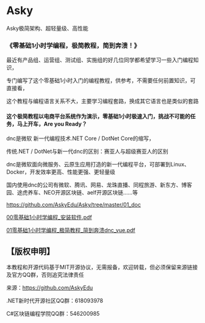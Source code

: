 # Asky
Asky极简架构、超轻量级、高性能

### 《零基础1小时学编程，极简教程，简到奔溃！》

最近有产品组、运营组、测试组、实施组的好几位同学都希望学习一些入门编程知识，

专门编写了这个零基础1小时入门的编程教程，供参考，不需要任何前置知识，可直接看，

这个教程与编程语言关系不大，主要学习编程套路，换成其它语言也是类似的套路

#### 这个极简教程以电商平台系统作为演示，零基础1小时极速入门，挑战不可能的任务，马上开车，Are you Ready？

dnc是微软 新一代编程技术.NET Core / DotNet Core的缩写，

传统.NET / DotNet与新一代dnc的区别：赛亚人与超级赛亚人的区别

dnc是微软面向微服务、云原生应用打造的新一代编程平台，可部署到Linux、Docker，开发效率更高、性能更强、更轻量级

国内使用dnc的公司有微软、腾讯、网易、龙珠直播、同程旅游、新东方、博客园、途虎养车、NEO开源区块链、aelf开源区块链……等

https://github.com/AskyEdu/Asky/tree/master/01_doc

[00零基础1小时学编程_安装软件.pdf](https://github.com/AskyEdu/Asky/raw/master/01_doc/00%E9%9B%B6%E5%9F%BA%E7%A1%801%E5%B0%8F%E6%97%B6%E5%AD%A6%E7%BC%96%E7%A8%8B_%E5%AE%89%E8%A3%85%E8%BD%AF%E4%BB%B6.pdf)

[01零基础1小时学编程_极简教程_简到奔溃dnc_vue.pdf](https://github.com/AskyEdu/Asky/raw/master/01_doc/01%E9%9B%B6%E5%9F%BA%E7%A1%801%E5%B0%8F%E6%97%B6%E5%AD%A6%E7%BC%96%E7%A8%8B_%E6%9E%81%E7%AE%80%E6%95%99%E7%A8%8B_%E7%AE%80%E5%88%B0%E5%A5%94%E6%BA%83dnc_vue.pdf)



  
## 【版权申明】

本教程和开源代码基于MIT开源协议，无需报备，欢迎转载，但必须保留来源链接及官方QQ群，否则追究法律责任

来源：https://github.com/AskyEdu  

.NET新时代开源社区QQ群：618093978

C#区块链编程学院QQ群：546200985
